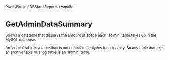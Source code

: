 <small>Piwik\Plugins\DBStats\Reports\</small>

GetAdminDataSummary
===================

Shows a datatable that displays the amount of space each 'admin' table takes up in the MySQL database.

An 'admin' table is a table that is not central to analytics functionality.
So any table that isn't an archive table or a log table is an 'admin' table.
